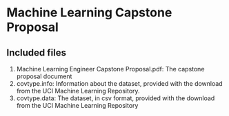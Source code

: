# Machine Learning Capstone Proposal

## Included files

1. Machine Learning Engineer Capstone Proposal.pdf: The capstone proposal document
2. covtype.info: Information about the dataset, provided with the download from the UCI Machine Learning Repository.
3. covtype.data: The dataset, in csv format, provided with the download from the UCI Machine Learning Repository